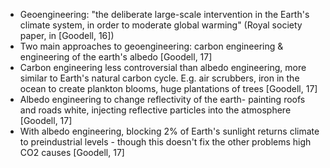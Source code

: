 * Geoengineering: "the deliberate large-scale intervention in the Earth's climate system, in order to moderate global warming" (Royal society paper, in [Goodell, 16])
* Two main approaches to geoengineering: carbon engineering & engineering of the earth's albedo [Goodell, 17]
* Carbon engineering less controversial than albedo engineering, more similar to Earth's natural carbon cycle. E.g. air scrubbers, iron in the ocean to create plankton blooms, huge plantations of trees [Goodell, 17]
* Albedo engineering to change reflectivity of the earth- painting roofs and roads white, injecting reflective particles into the atmosphere [Goodell, 17]
* With albedo engineering, blocking 2% of Earth's sunlight returns climate to preindustrial levels - though this doesn't fix the other problems high CO2 causes [Goodell, 17]
